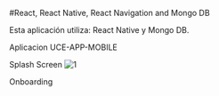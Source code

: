 
#React, React Native, React Navigation and Mongo DB

Esta aplicación utiliza: React Native y Mongo DB.

Aplicacion UCE-APP-MOBILE

Splash Screen
![1](https://user-images.githubusercontent.com/48730022/85913819-fef46c00-b805-11ea-83da-98bb6a11117b.PNG)

Onboarding 
